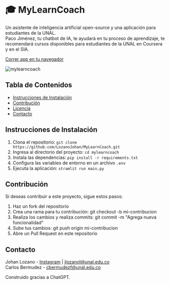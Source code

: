 # 🎓 MyLearnCoach

Un asistente de inteligencia artificial open-source y una aplicación para estudiantes de la UNAL.  
Paco Jiménez, tu chatbot de IA, te ayudará en tu proceso de aprendizaje, te recomendará cursos disponibles para estudiantes de la UNAL en Coursera y en el SIA.

[Correr app en tu navegador](https://mylearncoach.streamlit.app/)

![mylearncoach](https://github.com/LozanoJohan/MyLearnCoach/assets/108693709/c4424823-ee6b-4c0b-b0f7-08ad33c34250)

## Tabla de Contenidos

- [Instrucciones de Instalación](#instrucciones-de-instalación)
- [Contribución](#contribución)
- [Licencia](#licencia)
- [Contacto](#contacto)

## Instrucciones de Instalación

1. Clona el repositorio: `git clone https://github.com/LozanoJohan/MyLearnCoach.git`
2. Ingresa al directorio del proyecto: `cd mylearncoach`
3. Instala las dependencias: `pip install -r requirements.txt`
4. Configura las variables de entorno en un archivo `.env`
5. Ejecuta la aplicación: `stramlit run main.py`

## Contribución

Si deseas contribuir a este proyecto, sigue estos pasos:

1. Haz un fork del repositorio
2. Crea una rama para tu contribución: git checkout -b mi-contribucion
3. Realiza los cambios y realiza commits: git commit -m "Agrega nueva funcionalidad"
4. Sube tus cambios: git push origin mi-contribucion
5. Abre un Pull Request en este repositorio

## Contacto

Johan Lozano - [Instagram](https://www.instagram.com/johanlozano51/) | jlozanol@unal.edu.co  
Carlos Bermudez - cbermudezf@unal.edu.co

Construido gracias a ChatGPT.
